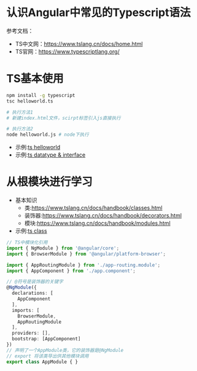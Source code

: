 # 认识Angular中常见的Typescript语法

参考文档：
- TS中文网：https://www.tslang.cn/docs/home.html
- TS官网：https://www.typescriptlang.org/

# TS基本使用
``` sh
npm install -g typescript
tsc helloworld.ts

# 执行方法1
# 新建index.html文件，scirpt标签引入js直接执行

# 执行方法2
node helloworld.js # node下执行
```

- 示例:[ts helloworld](../case-tslang/helloworld.ts)
- 示例:[ts datatype & interface](../case-tslang/datatype.ts)

# 从根模块进行学习
- 基本知识
    - 类:https://www.tslang.cn/docs/handbook/classes.html
    - 装饰器:https://www.tslang.cn/docs/handbook/decorators.html
    - 模块:https://www.tslang.cn/docs/handbook/modules.html
- 示例:[ts class](../case-tslang/class.ts)

``` ts
// TS中模块化引用
import { NgModule } from '@angular/core';
import { BrowserModule } from '@angular/platform-browser';

import { AppRoutingModule } from './app-routing.module';
import { AppComponent } from './app.component';

// @符号是装饰器的关键字
@NgModule({
  declarations: [
    AppComponent
  ],
  imports: [
    BrowserModule,
    AppRoutingModule
  ],
  providers: [],
  bootstrap: [AppComponent]
})
// 声明了一个AppModule类，它的装饰器是@NgModule
// export 将该类导出供其他模块调用
export class AppModule { }

```